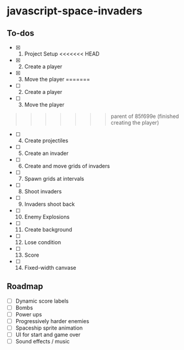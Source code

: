 # javascript-space-invaders


## To-dos
- [x] 1. Project Setup
<<<<<<< HEAD
- [x] 2. Create a player
- [x] 3. Move the player
=======
- [ ] 2. Create a player
- [ ] 3. Move the player
>>>>>>> parent of 85f699e (finished creating the player)
- [ ] 4. Create projectiles
- [ ] 5. Create an invader
- [ ] 6. Create and move grids of invaders
- [ ] 7. Spawn grids at intervals
- [ ] 8. Shoot invaders
- [ ] 9. Invaders shoot back
- [ ] 10. Enemy Explosions
- [ ] 11. Create background
- [ ] 12. Lose condition
- [ ] 13. Score
- [ ] 14. Fixed-width canvase

## Roadmap
- [ ] Dynamic score labels
- [ ] Bombs
- [ ] Power ups
- [ ] Progressively harder enemies
- [ ] Spaceship sprite animation
- [ ] UI for start and game over
- [ ] Sound effects / music